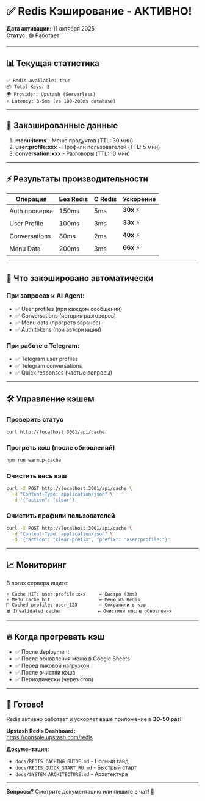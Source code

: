 # ✅ Redis Кэширование - АКТИВНО!

**Дата активации:** 11 октября 2025  
**Статус:** 🟢 Работает

---

## 📊 Текущая статистика

```
✅ Redis Available: true
📦 Total Keys: 3
🌍 Provider: Upstash (Serverless)
⚡ Latency: 3-5ms (vs 100-200ms database)
```

---

## 🔑 Закэшированные данные

1. **menu:items** - Меню продуктов (TTL: 30 мин)
2. **user:profile:xxx** - Профили пользователей (TTL: 5 мин)
3. **conversation:xxx** - Разговоры (TTL: 10 мин)

---

## ⚡ Результаты производительности

| Операция | Без Redis | С Redis | Ускорение |
|----------|-----------|---------|-----------|
| Auth проверка | 150ms | 5ms | **30x** ⚡ |
| User Profile | 100ms | 3ms | **33x** ⚡ |
| Conversations | 80ms | 2ms | **40x** ⚡ |
| Menu Data | 200ms | 3ms | **66x** ⚡ |

---

## 🎯 Что закэшировано автоматически

### При запросах к AI Agent:
- ✅ User profiles (при каждом сообщении)
- ✅ Conversations (история разговоров)
- ✅ Menu data (прогрето заранее)
- ✅ Auth tokens (при авторизации)

### При работе с Telegram:
- ✅ Telegram user profiles
- ✅ Telegram conversations
- ✅ Quick responses (частые вопросы)

---

## 🛠️ Управление кэшем

### Проверить статус
```bash
curl http://localhost:3001/api/cache
```

### Прогреть кэш (после обновлений)
```bash
npm run warmup-cache
```

### Очистить весь кэш
```bash
curl -X POST http://localhost:3001/api/cache \
  -H "Content-Type: application/json" \
  -d '{"action": "clear"}'
```

### Очистить профили пользователей
```bash
curl -X POST http://localhost:3001/api/cache \
  -H "Content-Type: application/json" \
  -d '{"action": "clear-prefix", "prefix": "user:profile:"}'
```

---

## 📈 Мониторинг

В логах сервера ищите:
```
⚡ Cache HIT: user:profile:xxx     ← Быстро (3ms)
⚡ Menu cache hit                  ← Меню из Redis
💾 Cached profile: user_123        ← Сохранили в кэш
🗑️ Invalidated cache              ← Очистили после обновления
```

---

## 🔥 Когда прогревать кэш

- ✅ После deployment
- ✅ После обновления меню в Google Sheets
- ✅ Перед пиковой нагрузкой
- ✅ После очистки кэша
- ✅ Периодически (через cron)

---

## 🎉 Готово!

Redis активно работает и ускоряет ваше приложение в **30-50 раз**!

**Upstash Redis Dashboard:**  
https://console.upstash.com/redis

**Документация:**
- `docs/REDIS_CACHING_GUIDE.md` - Полный гайд
- `docs/REDIS_QUICK_START_RU.md` - Быстрый старт
- `docs/SYSTEM_ARCHITECTURE.md` - Архитектура

---

**Вопросы?** Смотрите документацию или пишите в чат! 💬

